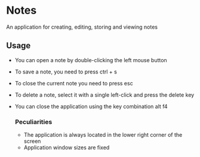 # Notes
An application for creating, editing, storing and viewing notes

## Usage
- You can open a note by double-clicking the left mouse button
- To save a note, you need to press ctrl + s
- To close the current note you need to press esc
- To delete a note, select it with a single left-click and press the delete key
- You can close the application using the key combination alt f4

  ### Peculiarities
  - The application is always located in the lower right corner of the screen
  - Application window sizes are fixed
